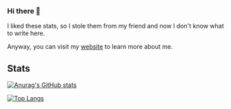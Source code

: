 ### Hi there 👋

I liked these stats, so I stole them from my friend and now I don't know what to write here.

Anyway, you can visit my [website](https://martan03.github.io) to learn more about me.

## Stats
[![Anurag's GitHub stats](https://github-readme-stats.vercel.app/api?username=Martan03&theme=tokyonight)](https://github.com/anuraghazra/github-readme-stats)

[![Top Langs](https://github-readme-stats.vercel.app/api/top-langs/?username=Martan03&theme=tokyonight&langs_count=10&layout=compact)](https://github.com/anuraghazra/github-readme-stats)
